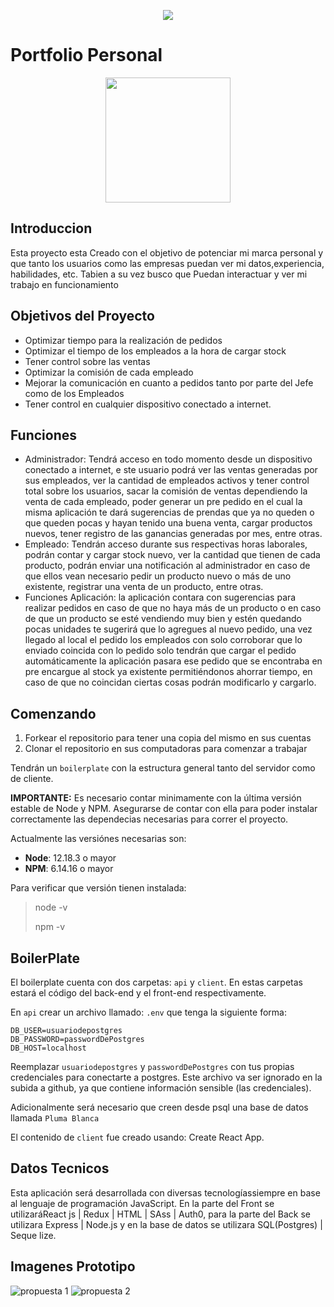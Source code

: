 
<p align='center'>
    <img src='./multimedia/105977398_1022271888192761_4771831057490710035_n.jpg' </img>
</p>

# Portfolio Personal

<p align="center">
  <img height="200" src="./multimedia/logogrande.jpg" />
</p>

## Introduccion
Esta proyecto esta Creado con el objetivo de potenciar mi marca personal y que tanto los usuarios como las empresas puedan ver mi datos,experiencia, habilidades, etc.
Tabien a su vez busco que Puedan interactuar y ver mi trabajo en funcionamiento

## Objetivos del Proyecto

- Optimizar tiempo para la realización de pedidos
- Optimizar el tiempo de los empleados a la hora de cargar stock
- Tener control sobre las ventas
- Optimizar la comisión de cada empleado
- Mejorar la comunicación en cuanto a pedidos tanto por parte del Jefe como de los 
Empleados
- Tener control en cualquier dispositivo conectado a internet.

## Funciones

- Administrador: Tendrá acceso en todo momento desde un dispositivo conectado a internet, e ste 
usuario podrá ver las ventas generadas por sus empleados, ver la cantidad de empleados activos y 
tener control total sobre los usuarios, sacar la comisión de ventas dependiendo la venta de cada 
empleado, poder generar un pre pedido en el cual la misma aplicación te dará sugerencias de 
prendas que ya no queden o que queden pocas y hayan tenido una buena venta, cargar productos 
nuevos, tener registro de las ganancias generadas por mes, entre otras.
- Empleado: Tendrán acceso durante sus respectivas horas laborales, podrán contar y cargar stock 
nuevo, ver la cantidad que tienen de cada producto, podrán enviar una notificación al 
administrador en caso de que ellos vean necesario pedir un producto nuevo o más de uno 
existente, registrar una venta de un producto, entre otras.
- Funciones Aplicación: la aplicación contara con sugerencias para realizar pedidos en caso de que 
no haya más de un producto o en caso de que un producto se esté vendiendo muy bien y estén 
quedando pocas unidades te sugerirá que lo agregues al nuevo pedido, una vez llegado al local el 
pedido los empleados con solo corroborar que lo enviado coincida con lo pedido solo tendrán que 
cargar el pedido automáticamente la aplicación pasara ese pedido que se encontraba en pre 
encargue al stock ya existente permitiéndonos ahorrar tiempo, en caso de que no coincidan 
ciertas cosas podrán modificarlo y cargarlo.

## Comenzando

 1. Forkear el repositorio para tener una copia del mismo en sus cuentas
 2. Clonar el repositorio en sus computadoras para comenzar a trabajar

Tendrán un `boilerplate` con la estructura general tanto del servidor como de cliente.

__IMPORTANTE:__ Es necesario contar minimamente con la última versión estable de Node y NPM. Asegurarse de contar con ella para poder instalar correctamente las dependecias necesarias para correr el proyecto.

Actualmente las versiónes necesarias son:

 * __Node__: 12.18.3 o mayor
 * __NPM__: 6.14.16 o mayor

Para verificar que versión tienen instalada:

> node -v
>
> npm -v

## BoilerPlate

El boilerplate cuenta con dos carpetas: `api` y `client`. En estas carpetas estará el código del back-end y el front-end respectivamente.

En `api` crear un archivo llamado: `.env` que tenga la siguiente forma:

```
DB_USER=usuariodepostgres
DB_PASSWORD=passwordDePostgres
DB_HOST=localhost
```

Reemplazar `usuariodepostgres` y `passwordDePostgres` con tus propias credenciales para conectarte a postgres. Este archivo va ser ignorado en la subida a github, ya que contiene información sensible (las credenciales).

Adicionalmente será necesario que creen desde psql una base de datos llamada `Pluma Blanca`

El contenido de `client` fue creado usando: Create React App.

## Datos Tecnicos

Esta aplicación será desarrollada con diversas tecnologíassiempre en base al lenguaje de 
programación JavaScript.
En la parte del Front se utilizaráReact js | Redux | HTML | SAss | Auth0, para la parte del Back se 
utilizara Express | Node.js y en la base de datos se utilizara SQL(Postgres) | Seque lize.


## Imagenes Prototipo

<img src="./multimedia/render1.jpg" alt='propuesta 1'/>
<img src="./multimedia/render2.jpg" alt='propuesta 2'/>
